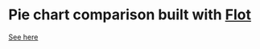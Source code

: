 # Pie chart comparison built with <a href="http://www.flotcharts.org/">Flot</a>
<a href="http://htmlpreview.github.com/?https://github.com/dosberg/Flot-Pie-Chart-Comparison/blob/master/pie.html">See here</a>